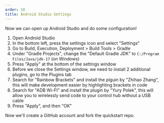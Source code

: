 ```yaml
---
order: 18
title: Android Studio Settings
---
```


Now we can open up Android Studio and do some configuration!

1. Open Android Studio
2. In the bottom left, press the settings icon and select "Settings"
3. Go to Build, Execution, Deployment > Build Tools > Gradle
4. Under "Gradle Projects", change the "Default Gradle JDK" to `C:/Program Files/Java/jdk-17` (on Windows)
5. Press "Apply" at the bottom of the settings window
6. Before we close the Settings window, we need to install 2 additional plugins, go to the Plugins tab
7. Search for "Rainbow Brackets" and install the plguin by "Zhihao Zhang", this will make development easier by highlighting brackets in code
7. Search for "ADB Wi-FI" and install the plugin by "Yury Polek", this will allow you to wirelessly send code to your control hub without a USB cable
8. Press "Apply", and then "OK"

Now we'll create a GitHub account and fork the quickstart repo.